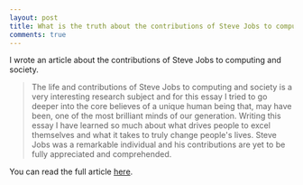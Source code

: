```yaml
---
layout: post
title: What is the truth about the contributions of Steve Jobs to computing and society?
comments: true
---
```


I wrote an article about the contributions of Steve Jobs to computing and society.

> The life and contributions of Steve Jobs to computing and society is a very interesting research subject and for this essay I tried to go deeper into the core believes of a unique human being that, may have been, one of the most brilliant minds of our generation. Writing this essay I have learned so much about what drives people to excel themselves and what it takes to truly change people's lives. Steve Jobs was a remarkable individual and his contributions are yet to be fully appreciated and comprehended.

You can read the full article [here](/assets/articles/what-is-the-truth-about-the-contributions-of-steve-jobs-to-computing-and-society.pdf).